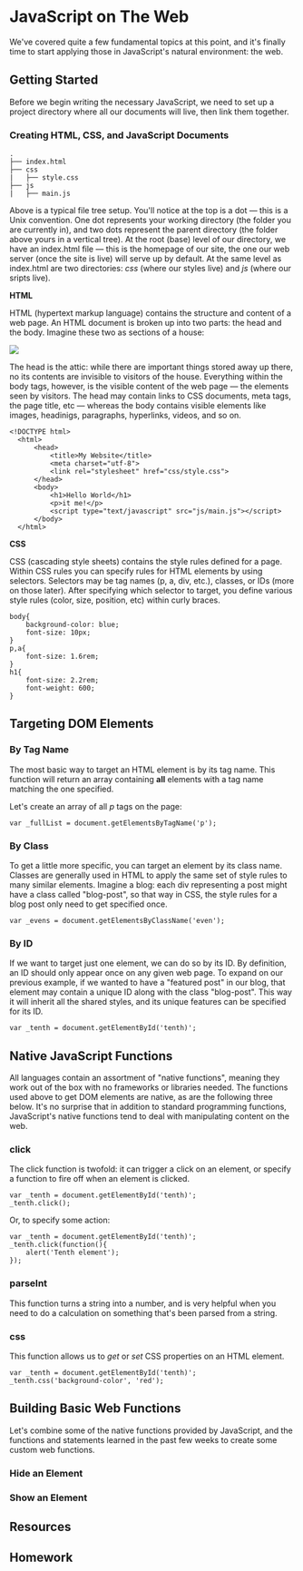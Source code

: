 # JavaScript on The Web

We've covered quite a few fundamental topics at this point, and it's finally time to start applying those in JavaScript's natural environment: the web.

## Getting Started

Before we begin writing the necessary JavaScript, we need to set up a project directory where all our documents will live, then link them together.

### Creating HTML, CSS, and JavaScript Documents

    .
    ├── index.html
    ├── css
    |   ├── style.css
    ├── js
    |   ├── main.js
    
Above is a typical file tree setup. You'll notice at the top is a dot — this is a Unix convention. One dot represents your working directory (the folder you are currently in), and two dots represent the parent directory (the folder above yours in a vertical tree). At the root (base) level of our directory, we have an index.html file — this is the homepage of our site, the one our web server (once the site is live) will serve up by default. At the same level as index.html are two directories: _css_ (where our styles live) and _js_ (where our sripts live).

**HTML**

HTML (hypertext markup language) contains the structure and content of a web page. An HTML document is broken up into two parts: the head and the body. Imagine these two as sections of a house:

![](/img/house.png)

The head is the attic: while there are important things stored away up there, no its contents are invisible to visitors of the house. Everything within the body tags, however, is the visible content of the web page — the elements seen by visitors. The head may contain links to CSS documents, meta tags, the page title, etc — whereas the body contains visible elements like images, headinigs, paragraphs, hyperlinks, videos, and so on.

	<!DOCTYPE html>
      <html>
          <head>
              <title>My Website</title>
              <meta charset="utf-8">
              <link rel="stylesheet" href="css/style.css">
          </head>
          <body>
              <h1>Hello World</h1>
              <p>it me!</p>
              <script type="text/javascript" src="js/main.js"></script>
          </body>
      </html>
      
**CSS**

CSS (cascading style sheets) contains the style rules defined for a page. Within CSS rules you can specify rules for HTML elements by using selectors. Selectors may be tag names (p, a, div, etc.), classes, or IDs (more on those later). After specifying which selector to target, you define various style rules (color, size, position, etc) within curly braces.

	body{
        background-color: blue;
        font-size: 10px;
    }
    p,a{
        font-size: 1.6rem;
    }
    h1{
        font-size: 2.2rem;
        font-weight: 600;
    }

## Targeting DOM Elements



### By Tag Name

The most basic way to target an HTML element is by its tag name. This function will return an array containing **all** elements with a tag name matching the one specified.

Let's create an array of all _p_ tags on the page:

	var _fullList = document.getElementsByTagName('p');

### By Class

To get a little more specific, you can target an element by its class name. Classes are generally used in HTML to apply the same set of style rules to many similar elements. Imagine a blog: each div representing a post might have a class called "blog-post", so that way in CSS, the style rules for a blog post only need to get specified once.

	var _evens = document.getElementsByClassName('even');
   

### By ID

If we want to target just one element, we can do so by its ID. By definition, an ID should only appear once on any given web page. To expand on our previous example, if we wanted to have a "featured post" in our blog, that element may contain a unique ID along with the class "blog-post". This way it will inherit all the shared styles, and its unique features can be specified for its ID.  

	var _tenth = document.getElementById('tenth)';


    
## Native JavaScript Functions

All languages contain an assortment of "native functions", meaning they work out of the box with no frameworks or libraries needed. The functions used above to get DOM elements are native, as are the following three below. It's no surprise that in addition to standard programming functions, JavaScript's native functions tend to deal with manipulating content on the web.

### click

The click function is twofold: it can trigger a click on an element, or specify a function to fire off when an element is clicked.

	var _tenth = document.getElementById('tenth)';
    _tenth.click();
    
Or, to specify some action:

	var _tenth = document.getElementById('tenth)';
    _tenth.click(function(){
    	alert('Tenth element');
    });

### parseInt

This function turns a string into a number, and is very helpful when you need to do a calculation on something that's been parsed from a string.

### css

This function allows us to _get_ or _set_ CSS properties on an HTML element.

	var _tenth = document.getElementById('tenth)';
    _tenth.css('background-color', 'red');
    
## Building Basic Web Functions

Let's combine some of the native functions provided by JavaScript, and the functions and statements learned in the past few weeks to create some custom web functions.

### Hide an Element

### Show an Element

## Resources

## Homework
